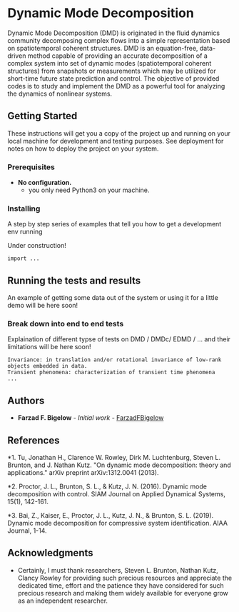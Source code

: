 # Dynamic Mode Decomposition

Dynamic Mode Decomposition (DMD) is originated in the fluid dynamics community decomposing complex flows into a simple representation based on spatiotemporal coherent structures. DMD is an equation-free, data-driven method capable of providing an accurate decomposition of a complex system into set of dynamic modes (spatiotemporal coherent structures) from snapshots or measurements which may be utilized for short-time future state prediction and control. The objective of provided codes is to study and implement the DMD as a powerful tool for analyzing the dynamics of nonlinear systems.

## Getting Started

These instructions will get you a copy of the project up and running on your local machine for development and testing purposes. See deployment for notes on how to deploy the project on your system.

### Prerequisites

- **No configuration.**
  * you only need Python3 on your machine.

### Installing

A step by step series of examples that tell you how to get a development env running

Under construction!

```
import ...
```

## Running the tests and results

An example of getting some data out of the system or using it for a little demo will be here soon!

### Break down into end to end tests

Explaination of different typse of tests on DMD / DMDc/ EDMD / ... and their limitations will be here soon!

```
Invariance: in translation and/or rotational invariance of low-rank objects embedded in data.
Transient phenomena: characterization of transient time phenomena
...
```

## Authors

* **Farzad F. Bigelow** - *Initial work* - [FarzadFBigelow](https://github.com/FarzadFBigelow)

## References
*1. Tu, Jonathan H., Clarence W. Rowley, Dirk M. Luchtenburg, Steven L. Brunton, and J. Nathan Kutz. "On dynamic mode decomposition: theory and applications." arXiv preprint arXiv:1312.0041 (2013).

*2. Proctor, J. L., Brunton, S. L., & Kutz, J. N. (2016). Dynamic mode decomposition with control. SIAM Journal on Applied Dynamical Systems, 15(1), 142-161.

*3. Bai, Z., Kaiser, E., Proctor, J. L., Kutz, J. N., & Brunton, S. L. (2019). Dynamic mode decomposition for compressive system    identification. AIAA Journal, 1-14.

## Acknowledgments

* Certainly, I must thank researchers, Steven L. Brunton, Nathan Kutz, Clancy Rowley for providing such precious resources and appreciate the dedicated time, effort and the patience they have considered for such precious research and making them widely available for everyone grow as an independent researcher.
